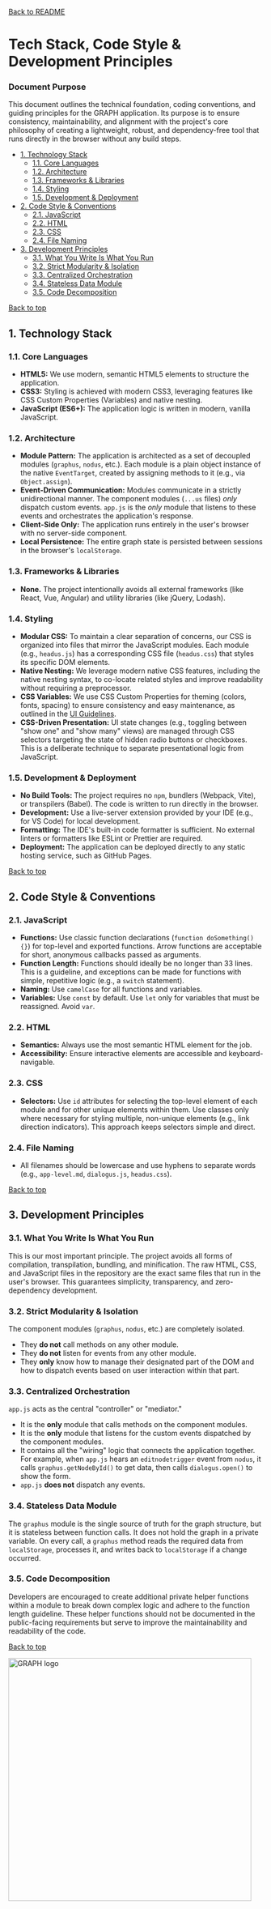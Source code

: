 [Back to README](..)

# Tech Stack, Code Style & Development Principles

### Document Purpose
This document outlines the technical foundation, coding conventions, and guiding principles for the GRAPH application. Its purpose is to ensure consistency, maintainability, and alignment with the project's core philosophy of creating a lightweight, robust, and dependency-free tool that runs directly in the browser without any build steps.

- [1. Technology Stack](#1-technology-stack)
  - [1.1. Core Languages](#11-core-languages)
  - [1.2. Architecture](#12-architecture)
  - [1.3. Frameworks & Libraries](#13-frameworks--libraries)
  - [1.4. Styling](#14-styling)
  - [1.5. Development & Deployment](#15-development--deployment)
- [2. Code Style & Conventions](#2-code-style--conventions)
  - [2.1. JavaScript](#21-javascript)
  - [2.2. HTML](#22-html)
  - [2.3. CSS](#23-css)
  - [2.4. File Naming](#24-file-naming)
- [3. Development Principles](#3-development-principles)
  - [3.1. What You Write Is What You Run](#31-what-you-write-is-what-you-run)
  - [3.2. Strict Modularity & Isolation](#32-strict-modularity--isolation)
  - [3.3. Centralized Orchestration](#33-centralized-orchestration)
  - [3.4. Stateless Data Module](#34-stateless-data-module)
  - [3.5. Code Decomposition](#35-code-decomposition)

[Back to top](#tech-stack-code-style--development-principles)

## 1. Technology Stack

### 1.1. Core Languages
*   **HTML5:** We use modern, semantic HTML5 elements to structure the application.
*   **CSS3:** Styling is achieved with modern CSS3, leveraging features like CSS Custom Properties (Variables) and native nesting.
*   **JavaScript (ES6+):** The application logic is written in modern, vanilla JavaScript.

### 1.2. Architecture
*   **Module Pattern:** The application is architected as a set of decoupled modules (`graphus`, `nodus`, etc.). Each module is a plain object instance of the native `EventTarget`, created by assigning methods to it (e.g., via `Object.assign`).
*   **Event-Driven Communication:** Modules communicate in a strictly unidirectional manner. The component modules (`...us` files) *only* dispatch custom events. `app.js` is the *only* module that listens to these events and orchestrates the application's response.
*   **Client-Side Only:** The application runs entirely in the user's browser with no server-side component.
*   **Local Persistence:** The entire graph state is persisted between sessions in the browser's `localStorage`.

### 1.3. Frameworks & Libraries
*   **None.** The project intentionally avoids all external frameworks (like React, Vue, Angular) and utility libraries (like jQuery, Lodash).

### 1.4. Styling
*   **Modular CSS:** To maintain a clear separation of concerns, our CSS is organized into files that mirror the JavaScript modules. Each module (e.g., `headus.js`) has a corresponding CSS file (`headus.css`) that styles its specific DOM elements.
*   **Native Nesting:** We leverage modern native CSS features, including the native nesting syntax, to co-locate related styles and improve readability without requiring a preprocessor.
*   **CSS Variables:** We use CSS Custom Properties for theming (colors, fonts, spacing) to ensure consistency and easy maintenance, as outlined in the [UI Guidelines](ui-guidelines).
*   **CSS-Driven Presentation:** UI state changes (e.g., toggling between "show one" and "show many" views) are managed through CSS selectors targeting the state of hidden radio buttons or checkboxes. This is a deliberate technique to separate presentational logic from JavaScript.

### 1.5. Development & Deployment
*   **No Build Tools:** The project requires no `npm`, bundlers (Webpack, Vite), or transpilers (Babel). The code is written to run directly in the browser.
*   **Development:** Use a live-server extension provided by your IDE (e.g., for VS Code) for local development.
*   **Formatting:** The IDE's built-in code formatter is sufficient. No external linters or formatters like ESLint or Prettier are required.
*   **Deployment:** The application can be deployed directly to any static hosting service, such as GitHub Pages.

[Back to top](#tech-stack-code-style--development-principles)

## 2. Code Style & Conventions

### 2.1. JavaScript
*   **Functions:** Use classic function declarations (`function doSomething() {}`) for top-level and exported functions. Arrow functions are acceptable for short, anonymous callbacks passed as arguments.
*   **Function Length:** Functions should ideally be no longer than 33 lines. This is a guideline, and exceptions can be made for functions with simple, repetitive logic (e.g., a `switch` statement).
*   **Naming:** Use `camelCase` for all functions and variables.
*   **Variables:** Use `const` by default. Use `let` only for variables that must be reassigned. Avoid `var`.

### 2.2. HTML
*   **Semantics:** Always use the most semantic HTML element for the job.
*   **Accessibility:** Ensure interactive elements are accessible and keyboard-navigable.

### 2.3. CSS
*   **Selectors:** Use `id` attributes for selecting the top-level element of each module and for other unique elements within them. Use classes only where necessary for styling multiple, non-unique elements (e.g., link direction indicators). This approach keeps selectors simple and direct.

### 2.4. File Naming
*   All filenames should be lowercase and use hyphens to separate words (e.g., `app-level.md`, `dialogus.js`, `headus.css`).

[Back to top](#tech-stack-code-style--development-principles)

## 3. Development Principles

### 3.1. What You Write Is What You Run
This is our most important principle. The project avoids all forms of compilation, transpilation, bundling, and minification. The raw HTML, CSS, and JavaScript files in the repository are the exact same files that run in the user's browser. This guarantees simplicity, transparency, and zero-dependency development.

### 3.2. Strict Modularity & Isolation
The component modules (`graphus`, `nodus`, etc.) are completely isolated.
*   They **do not** call methods on any other module.
*   They **do not** listen for events from any other module.
*   They **only** know how to manage their designated part of the DOM and how to dispatch events based on user interaction within that part.

### 3.3. Centralized Orchestration
`app.js` acts as the central "controller" or "mediator."
*   It is the **only** module that calls methods on the component modules.
*   It is the **only** module that listens for the custom events dispatched by the component modules.
*   It contains all the "wiring" logic that connects the application together. For example, when `app.js` hears an `editnodetrigger` event from `nodus`, it calls `graphus.getNodeById()` to get data, then calls `dialogus.open()` to show the form.
*   `app.js` **does not** dispatch any events.

### 3.4. Stateless Data Module
The `graphus` module is the single source of truth for the graph structure, but it is stateless between function calls. It does not hold the graph in a private variable. On every call, a `graphus` method reads the required data from `localStorage`, processes it, and writes back to `localStorage` if a change occurred.

### 3.5. Code Decomposition
Developers are encouraged to create additional private helper functions within a module to break down complex logic and adhere to the function length guideline. These helper functions should not be documented in the public-facing requirements but serve to improve the maintainability and readability of the code.

[Back to top](#tech-stack-code-style--development-principles)

<img width="480" alt="GRAPH logo" src="https://github.com/user-attachments/assets/259d5bbd-d8ad-497c-b417-14940e78e246" />
